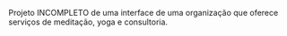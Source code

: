 Projeto INCOMPLETO de uma interface de uma organização que oferece serviços de meditação, yoga e consultoria.

